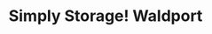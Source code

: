 ---
title: "Simply Storage! Waldport"
url: /waldport/simply-storage-waldport/
shop: storage rental
---